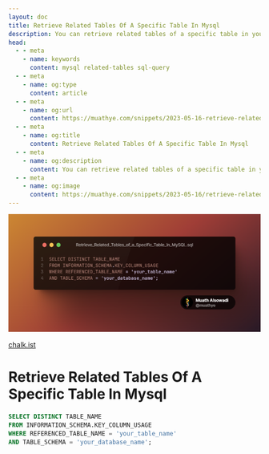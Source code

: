 ```yaml
---
layout: doc
title: Retrieve Related Tables Of A Specific Table In Mysql
description: You can retrieve related tables of a specific table in your mysql.
head:
  - - meta
    - name: keywords
      content: mysql related-tables sql-query
  - - meta
    - name: og:type
      content: article
  - - meta
    - name: og:url
      content: https://muathye.com/snippets/2023-05-16-retrieve-related-tables-of-a-specific-table-in-mysql
  - - meta
    - name: og:title
      content: Retrieve Related Tables Of A Specific Table In Mysql
  - - meta
    - name: og:description
      content: You can retrieve related tables of a specific table in your mysql.
  - - meta
    - name: og:image
      content: https://muathye.com/snippets/2023-05-16/retrieve-related-tables-of-a-specific-table-in-mysql.png
---
```


![An image](/snippets/2023-05-16/retrieve-related-tables-of-a-specific-table-in-mysql.png)

[chalk.ist](https://chalk.ist)

# Retrieve Related Tables Of A Specific Table In Mysql

```sql
SELECT DISTINCT TABLE_NAME
FROM INFORMATION_SCHEMA.KEY_COLUMN_USAGE
WHERE REFERENCED_TABLE_NAME = 'your_table_name'
AND TABLE_SCHEMA = 'your_database_name';
```
